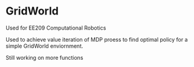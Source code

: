 # GridWorld
Used for EE209 Computational Robotics

Used to achieve value iteration of MDP proess to find optimal policy for a simple GridWorld enviornment.

Still working on more functions
